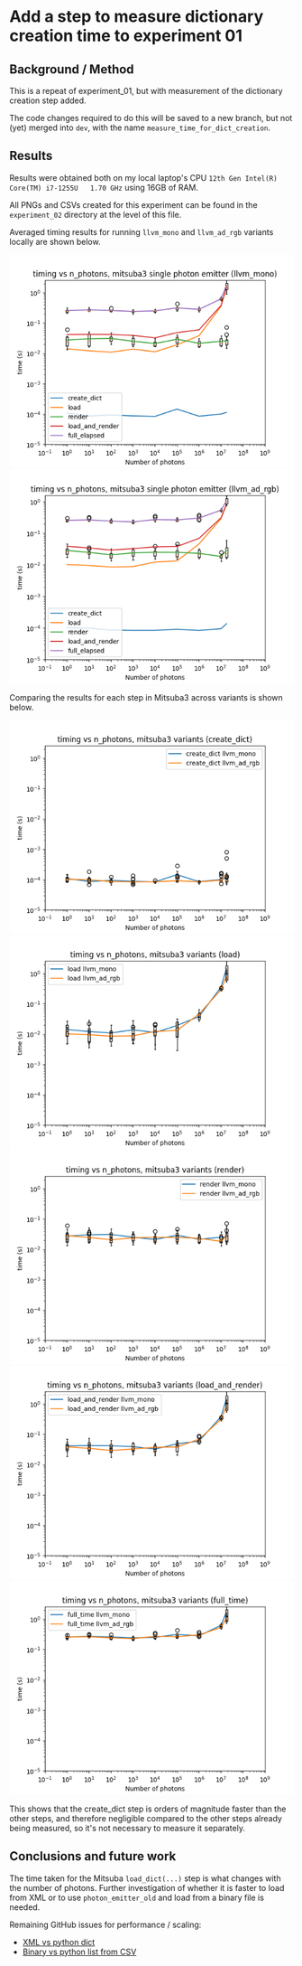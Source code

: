 # Add a step to measure dictionary creation time to experiment 01

## Background / Method

This is a repeat of experiment_01, but with measurement of the dictionary creation step added. 

The code changes required to do this will be saved to a new branch, but not (yet) merged into `dev`, with the name `measure_time_for_dict_creation`.

## Results

Results were obtained both on my local laptop's CPU `12th Gen Intel(R) Core(TM) i7-1255U   1.70 GHz` using 16GB of RAM.

All PNGs and CSVs created for this experiment can be found in the `experiment_02` directory at the level of this file.

Averaged timing results for running `llvm_mono` and `llvm_ad_rgb` variants locally are shown below.

![Timing results for local llvm_mono](experiment_02/png/llvm_mono_timing_for_n_photons.png)
![Timing results for local llvm_ad_rgb](experiment_02/png/llvm_ad_rgb_timing_for_n_photons.png)

Comparing the results for each step in Mitsuba3 across variants is shown below.

![Local timing results for create_dict step](experiment_02/png/create_dict_timing_for_n_photons.png)
![Local timing results for load step](experiment_02/png/load_timing_for_n_photons.png)
![Local timing results for render step](experiment_02/png/render_timing_for_n_photons.png)
![Local timing results for load and render steps](experiment_02/png/load_and_render_timing_for_n_photons.png)
![Local timing results for full job run](experiment_02/png/full_time_timing_for_n_photons.png)

This shows that the create_dict step is orders of magnitude faster than the other steps, and therefore negligible compared to the other steps already being measured, so it's not necessary to measure it separately.

## Conclusions and future work

The time taken for the Mitsuba `load_dict(...)` step is what changes with the number of photons.  Further investigation of whether it is faster to load from XML or to use `photon_emitter_old` and load from a binary file is needed.

Remaining GitHub issues for performance / scaling:

- [XML vs python dict](https://github.com/UoMResearchIT/mitsuba3-manchester/issues/7)
- [Binary vs python list from CSV](https://github.com/UoMResearchIT/mitsuba3-manchester/issues/8)

